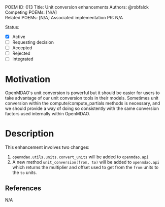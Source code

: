 POEM ID: 013
Title: Unit conversion enhancements
Authors: @robfalck
Competing POEMs: [N/A]  
Related POEMs: [N/A]
Associated implementation PR: N/A

Status:

- [x] Active
- [ ] Requesting decision
- [ ] Accepted
- [ ] Rejected
- [ ] Integrated

Motivation
==========

OpenMDAO's unit conversion is powerful but it should be easier for
users to take advantage of our unit conversion tools in their models.
Sometimes unit conversion within the compute/compute_partials methods
is necessary, and we should provide a way of doing so consistently with
the same conversion factors used internally within OpenMDAO.

Description
===========

This enhancement involves two changes:
1. `openmdao.utils.units.convert_units` will be added to `openmdao.api`
2. A new method `unit_conversion(from, to)` will be added to `openmdao.api` which returns the multiplier and offset used to get from the `from` units to the `to` units.

References
----------

N/A
